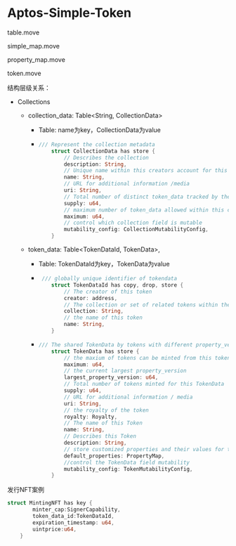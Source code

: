 # Aptos-Simple-Token

table.move

simple_map.move

property_map.move



token.move


结构层级关系：

* Collections

  * collection_data: Table<String, CollectionData>

    * Table: name为key，CollectionData为value

    * ```rust
      /// Represent the collection metadata
          struct CollectionData has store {
              // Describes the collection
              description: String,
              // Unique name within this creators account for this collection
              name: String,
              // URL for additional information /media
              uri: String,
              // Total number of distinct token_data tracked by the collection
              supply: u64,
              // maximum number of token_data allowed within this collections
              maximum: u64,
              // control which collection field is mutable
              mutability_config: CollectionMutabilityConfig,
          }
      ```

  * token_data: Table<TokenDataId, TokenData>,

    * Table: TokenDataId为key，TokenData为value

    * ```rust
       /// globally unique identifier of tokendata
          struct TokenDataId has copy, drop, store {
              // The creator of this token
              creator: address,
              // The collection or set of related tokens within the creator's account
              collection: String,
              // the name of this token
              name: String,
          }
      ```

    * ```rust
      /// The shared TokenData by tokens with different property_version
          struct TokenData has store {
              // the maxium of tokens can be minted from this token
              maximum: u64,
              // the current largest property_version
              largest_property_version: u64,
              // Total number of tokens minted for this TokenData
              supply: u64,
              // URL for additional information / media
              uri: String,
              // the royalty of the token
              royalty: Royalty,
              // The name of this Token
              name: String,
              // Describes this Token
              description: String,
              // store customized properties and their values for token with property_version 0
              default_properties: PropertyMap,
              //control the TokenData field mutability
              mutability_config: TokenMutabilityConfig,
          }
      
      ```

发行NFT案例
```rust
struct MintingNFT has key {
        minter_cap:SignerCapability,
        token_data_id:TokenDataId,
        expiration_timestamp: u64,
        uintprice:u64,
    }
```
      




